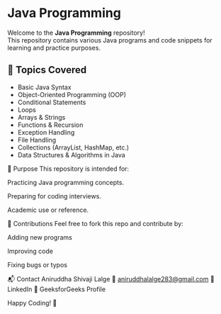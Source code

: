 # Java Programming

Welcome to the **Java Programming** repository!  
This repository contains various Java programs and code snippets for learning and practice purposes.

## 📌 Topics Covered

- Basic Java Syntax  
- Object-Oriented Programming (OOP)  
- Conditional Statements  
- Loops  
- Arrays & Strings  
- Functions & Recursion  
- Exception Handling  
- File Handling  
- Collections (ArrayList, HashMap, etc.)  
- Data Structures & Algorithms in Java


🎯 Purpose
This repository is intended for:

Practicing Java programming concepts.

Preparing for coding interviews.

Academic use or reference.

🤝 Contributions
Feel free to fork this repo and contribute by:

Adding new programs

Improving code

Fixing bugs or typos

📬 Contact
Aniruddha Shivaji Lalge
📧 aniruddhalalge283@gmail.com
🔗 LinkedIn
🧠 GeeksforGeeks Profile

Happy Coding! 🚀
